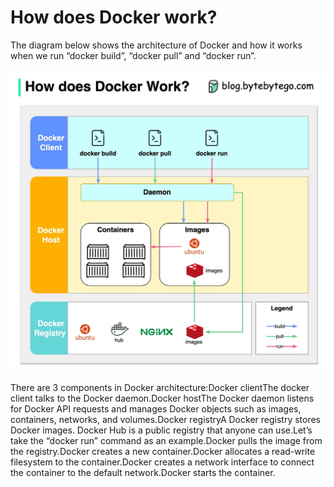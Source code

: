 # How does Docker work?

The diagram below shows the architecture of Docker and how it works when we run “docker build”, “docker pull” 
and “docker run”.<p>
  <img src="../images/docker.jpg" style="width: 680px" />
</p>
There are 3 components in Docker architecture:Docker clientThe docker client talks to the Docker daemon.Docker hostThe Docker daemon listens for Docker API requests and manages Docker objects such as images, containers, networks, and volumes.Docker registryA Docker registry stores Docker images. Docker Hub is a public registry that anyone can use.Let’s take the “docker run” command as an example.Docker pulls the image from the registry.Docker creates a new container.Docker allocates a read-write filesystem to the container.Docker creates a network interface to connect the container to the default network.Docker starts the container.